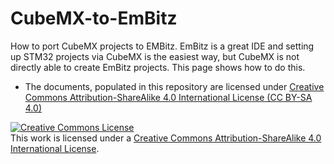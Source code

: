 # CubeMX-to-EmBitz
How to port CubeMX projects to EMBitz. EmBitz is a great IDE and setting up STM32 projects via CubeMX is the easiest way, but CubeMX is not directly able to create EmBitz projects. This page shows how to do this.

  - The documents, populated in this repository are licensed under <a rel="license" href="http://creativecommons.org/licenses/by-sa/4.0/">Creative Commons Attribution-ShareAlike 4.0 International License (CC BY-SA 4.0)</a> 
    
    
<a rel="license" href="http://creativecommons.org/licenses/by-sa/4.0/"><img alt="Creative Commons License" style="border-width:0" src="https://i.creativecommons.org/l/by-sa/4.0/88x31.png" /></a><br />This work is licensed under a <a rel="license" href="http://creativecommons.org/licenses/by-sa/4.0/">Creative Commons Attribution-ShareAlike 4.0 International License</a>.
